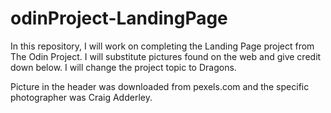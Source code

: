 # odinProject-LandingPage

In this repository, I will work on completing the Landing Page project
from The Odin Project. I will substitute pictures found on the web and
give credit down below. I will change the project topic to Dragons.

Picture in the header was downloaded from pexels.com and the specific photographer was Craig Adderley.
